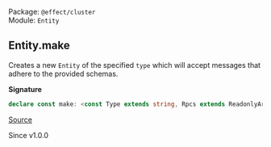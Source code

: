 Package: `@effect/cluster`<br />
Module: `Entity`<br />

## Entity.make

Creates a new `Entity` of the specified `type` which will accept messages
that adhere to the provided schemas.

**Signature**

```ts
declare const make: <const Type extends string, Rpcs extends ReadonlyArray<Rpc.Any>>(type: Type, protocol: Rpcs) => Entity<Type, Rpcs[number]>
```

[Source](https://github.com/Effect-TS/effect/tree/main/packages/cluster/src/Entity.ts#L392)

Since v1.0.0